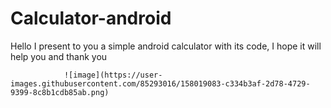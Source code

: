 # Calculator-android

Hello I present to you a simple android calculator with its code, I hope it will help you and thank you






                ![image](https://user-images.githubusercontent.com/85293016/158019083-c334b3af-2d78-4729-9399-8c8b1cdb85ab.png)

